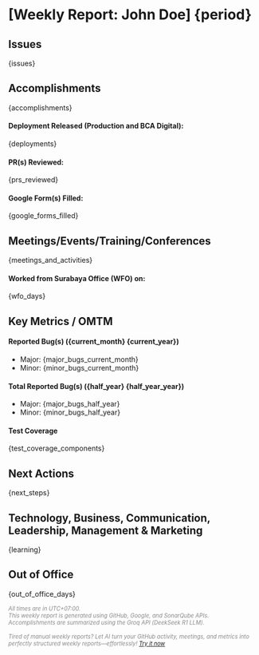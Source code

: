 # [Weekly Report: John Doe] {period}

## **Issues**

{issues}

## **Accomplishments**

{accomplishments}

#### **Deployment Released (Production and BCA Digital):**

{deployments}

#### **PR(s) Reviewed:**

{prs_reviewed}

#### **Google Form(s) Filled:**

{google_forms_filled}

## **Meetings/Events/Training/Conferences**

{meetings_and_activities}

#### **Worked from Surabaya Office (WFO) on:**

{wfo_days}

## **Key Metrics / OMTM**

#### **Reported Bug(s) ({current_month} {current_year})**

* Major: {major_bugs_current_month}
* Minor: {minor_bugs_current_month}

#### **Total Reported Bug(s) ({half_year} {half_year_year})**

* Major: {major_bugs_half_year}
* Minor: {minor_bugs_half_year}

#### **Test Coverage**

{test_coverage_components}

## **Next Actions**

{next_steps}

## **Technology, Business, Communication, Leadership, Management & Marketing**

{learning}

## **Out of Office**

{out_of_office_days}

<p style="font-size: 0.8em; color: #888; font-style: italic;">
    All times are in UTC+07:00.<br>
    This weekly report is generated using GitHub, Google, and SonarQube APIs.<br>
    Accomplishments are summarized using the Groq API (DeekSeek R1 LLM).<br>
    <br>
    Tired of manual weekly reports? Let AI turn your GitHub activity, meetings, and metrics into perfectly structured weekly reports—effortlessly! <a href="https://github.com/luvnyen/gdp-labs-weekly-report-generator">Try it now</a>
</p>